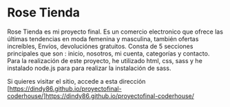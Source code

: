 # Rose Tienda

Rose Tienda es mi proyecto final.
Es un comercio electronico que ofrece las últimas tendencias en moda femenina
y masculina, también ofertas increíbles, Envíos, devoluciónes gratuitos.
Consta de 5 secciones principales que son : inicio, nosotros, mi cuenta, categorías y contacto.
Para la realización de este proyecto, he utilizado html, css, sass y he instalado node.js para para realizar la instalación de sass.

Si quieres visitar el sitio, accede a esta dirección [https://dindy86.github.io/proyectofinal-coderhouse/]https://dindy86.github.io/proyectofinal-coderhouse/
